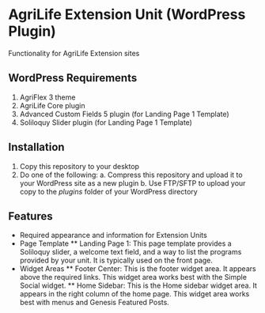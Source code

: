 # AgriLife Extension Unit (WordPress Plugin)

Functionality for AgriLife Extension sites

## WordPress Requirements

1. AgriFlex 3 theme
2. AgriLife Core plugin
3. Advanced Custom Fields 5 plugin (for Landing Page 1 Template)
4. Soliloquy Slider plugin (for Landing Page 1 Template)

## Installation

1. Copy this repository to your desktop
2. Do one of the following:
    a. Compress this repository and upload it to your WordPress site as a new plugin
    b. Use FTP/SFTP to upload your copy to the *plugins* folder of your WordPress directory

## Features

* Required appearance and information for Extension Units
* Page Template
** Landing Page 1: This page template provides a Soliloquy slider, a welcome text field, and a way to list the programs provided by your unit. It is typically used on the front page.
* Widget Areas
** Footer Center: This is the footer widget area. It appears above the required links. This widget area works best with the Simple Social widget.
** Home Sidebar: This is the Home sidebar widget area. It appears in the right column of the home page. This widget area works best with menus and Genesis Featured Posts.
